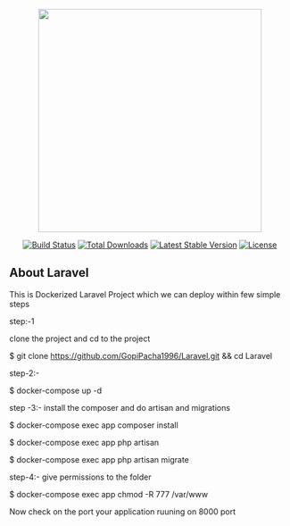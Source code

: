 <p align="center"><img src="https://res.cloudinary.com/dtfbvvkyp/image/upload/v1566331377/laravel-logolockup-cmyk-red.svg" width="400"></p>

<p align="center">
<a href="https://travis-ci.org/laravel/framework"><img src="https://travis-ci.org/laravel/framework.svg" alt="Build Status"></a>
<a href="https://packagist.org/packages/laravel/framework"><img src="https://poser.pugx.org/laravel/framework/d/total.svg" alt="Total Downloads"></a>
<a href="https://packagist.org/packages/laravel/framework"><img src="https://poser.pugx.org/laravel/framework/v/stable.svg" alt="Latest Stable Version"></a>
<a href="https://packagist.org/packages/laravel/framework"><img src="https://poser.pugx.org/laravel/framework/license.svg" alt="License"></a>
</p>

## About Laravel

This is Dockerized Laravel Project which we can deploy within few simple steps

step:-1

clone the project and cd to the project

$ git clone https://github.com/GopiPacha1996/Laravel.git && cd Laravel

step-2:-

$ docker-compose up -d

step -3:-
install the composer and do artisan and migrations

$ docker-compose exec app composer install

$ docker-compose exec app php artisan 

$ docker-compose exec app php artisan migrate

step-4:-
give permissions to the folder

$ docker-compose exec app chmod -R 777 /var/www


Now check on the port your application ruuning on 8000 port
